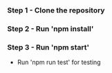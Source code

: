 ### Step 1 - Clone the repository
### Step 2 - Run 'npm install'
### Step 3 - Run 'npm start'

* Run 'npm run test' for testing
